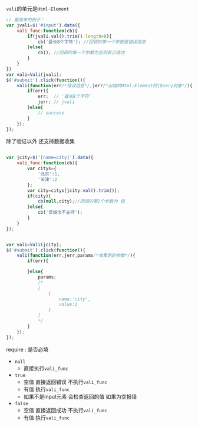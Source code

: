 

`vali`的单元是`Html-Element`

```javascript
// 最简单的例子：
var jvali=$('#input').data({
	vali_func:function(cb){
		if(jvali.val().trim().length>8){
			cb('最长8个字符'); //回调的第一个参数是错误信息
		}else{
			cb(); //回调的第一个参数为空则表示成功
		}
	}
})
var vali=Vali(jvali);
$('#submit').click(function(){
	vali(function(err/*错误信息*/,jerr/*出错的Html-Element的jQuery对象*/){
		if(err){
			err;  // '最长8个字符'
			jerr; // jvali
		}else{
			// success
		}
	});
});
```



除了验证以外 还支持数据收集

```javascript

var jcity=$('[name=city]').data({
	vali_func:function(cb){
		var citys={
			'北京':1,
			'天津':2
		};
		var city=citys[jcity.val().trim()];
		if(city){
			cb(null,city);//回调的第2个参数为 值
		}else{
			cb('该城市不支持');
		}
	}
});


var vali=Vali(jcity);
$('#submit').click(function(){
	vali(function(err,jerr,params/*收集到的参数*/){
		if(err){

		}else{
			params;
			/*
			[
				{
					name:'city',
					value:1
				}
			]
			*/
		}
	});
});

```



require : 是否必填

* `null`
	* 直接执行`vali_func`
* `true`
	* 空值
		直接返回错误 不执行`vali_func`
	* 有值
		执行`vali_func`
	* 如果不是input元素
		会检查返回的值 如果为空报错
* `false`
	* 空值
		直接返回成功 不执行`vali_func`
	* 有值
		执行`vali_func`
